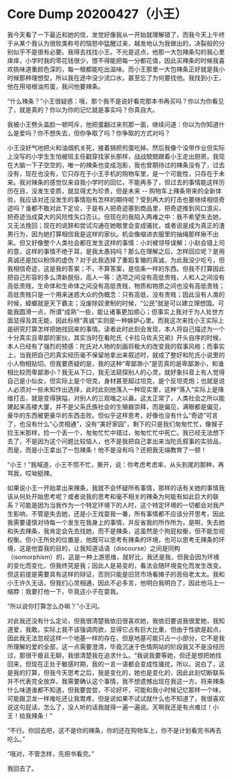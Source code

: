 # Core Dump 20200427（小王）

我今天看了一下最近和她的信，发觉好像我从一开始就理解错了，而我今天上午终于从某个我认为很败类称号的恼怒中猛醒过来，越发地认为我做出的，决裂般的分别似乎不是很有必要。我得去找找小王。不光是这点，他那一大包辣条勾的我心里痒痒，小学时我的零花钱很少，恨不得能把每一分都花值，因此买辣条的时候我喜欢挑味道重颜色深的，每一根都能吃出滋味。而小王那里一大包辣条正好就是我小时候那种理想型，所以我在途中没少流口水，甚至忘了为何要找他。我找到小王，他在用培根油煎蛋，我问他要辣条。

“什么辣条？”小王很疑惑：哦，那个我不是说好看完那本书再买吗？你以为你看见了，就是真的？你以为你的记忆就是事实吗？你真自大。

我被小王劈头盖脸一顿呵斥，他把蛋翻过来煎那一面，继续问道：你以为你知道什么是爱吗？你不想失去，但你争取了吗？你争取的方式对吗？

小王没好气地把火和油烟机关死，接着锅把煎蛋吃掉。然后我像个没带作业但实际上没写的小学生生怕被班主任戳穿找家长那样，战战兢兢跟着小王走出厨房。我现在大脑一下子空空的，唯一的辣条也变成泡影，我也曾期待过的辣条没有了，过去没有，现在也没有，它只存在于小王手机的购物车里，是一个可能性，只存在于未来。我对辣条的感觉仅来自我小学时的回忆，不能再多了，但过去的事情能这样历历在目，没发生变质，就显得尤为珍贵，但是未来 -- 购物车上辣条带来的全新体验，我应该对还没发生的事情抱有怎样的期待呢？受到再大的打击也要继续相信奇迹吗？谁都不敢对此下定论，于是有人把奇迹塞到商品里，把奇迹推到风口浪尖，把奇迹当成莫大的风险性矢口否认。但现在的我陷入两难之中：我不希望失去她，又无法挽回；现在的说辞和尝试沟通在她眼里会变成骚扰，或者说是成为真正的渣男行为，因为她打算相信我是这样的家伙。机会像缩进衣服里的抽绳那样揪不出来。但又好像整个人类社会都在发生这样的事情：小刘被领导误解；小赵会错上司的意，这样的事情不绝于耳，是我太愚钝吗？那么在理解之后，怎样回应呢？是用真诚还是加以粉饰的虚伪？对于此我选择了重蹈复辙的真诚，为此我没少吃亏，但我相信奇迹，这是我的答案；不，不算答案，是信条一样的东西。但我不打算因此把自己形容的多么清新脱俗，高人一等：选项之间没有高低贵贱，人和人之间没有高低贵贱，生命体和生命体之间没有高低贵贱，物质和物质之间也没有高低贵贱；高低贵贱只是一个用来迷惑大众的伪概念：只有高低，没有贵贱；因此没有人类的时候，蟑螂就是天下霸主；没废除奴隶制的时候，“公民”就是可以建立理想国。可能我圆滑一点，所谓“成熟”一些，能让诸事更加顺心；但事实上我对于为人处世方面显得及其无能，因此标榜“真诚”实则是一种嫉妒心里。而我这次来找小王实际上是研究打算怎样把她找回来的事情。读者此时此刻会发现，本人将自己描述为一个十分真实且卑鄙的家伙，其实当时在看陀氏《卡拉马佐夫兄弟》开头自序的时候，本人已经有了强烈的预感：陀氏对人物的刻画将极大的改变我的叙事风格；而事实上，当我把自己的真实经历毫不保留地拿出来叙述时，就成了整好和陀氏小说里的小人物相贴切。但我要质疑的是，我的这种“卑鄙渺小”是否真的是卑鄙渺小，和谁相比较而卑鄙渺小？我无从下口，我无法窥探别人的心灵，就好象抖音上有人觉得自己是小仙女，但实际上是个坦克，身材甚至超过坦克，是个反坦克炮；也就是说人必须对一些未知作出选择，此时此刻他落入一种现实里，这种“落入”实际上是降维打击，就是变得狭隘，对别人的三观嗤之以鼻。这太正常了，人类社会之所以能建起来高楼大厦，并不是父系氏族社会的生殖器崇拜，而是偏见，满眼都是偏见，豪华的东西被更豪华的东西击败。但似乎这样思考，好像也没有什么“奇迹”可言了，也没有什么“心灵相通”，没有“美好家园”，剩下的只是我们匆匆忙忙，像猴子捡玉米那样，捡一个丢一个，匆匆忙忙中错过，匆匆忙忙中死亡。我已经无法想下去了，不是因为这个问题比较恼人，也不是我把自己拿出来当陀氏叙事的实验品，而是，而是小王拿出了一包辣条！他不是没有吗？还把我无端教育了一顿！

“小王！”我喊道，小王不慌不忙，撕开，说：你考虑考虑率，从头到尾的那种，再骂我，哎呦挺辣。

如果说小王一开始拿出来辣条，我就不会怀疑所有事情，那样的话有关她的事情我该从何处开始思考呢？或者说我的思考和毫不相关的辣条为何能有如此巨大的联系？可能是因为当我作为一个特定环境下的人时，这个特定环境的一切都会对我产生影响，不管是失去她，还是小王戏耍我一番，所有事情都不应该分开思考，因此我需要谨慎对待每一个发生在我身上的事情，并反省我的所作所为，是啊，失去她和失去辣条，我肯定会先去找她，而不是辣条，这虽然是个狗屁权衡，但不能忽视权衡。但小王所处的位置是，他既可以思考有辣条的环境，也可以思考无辣条的环境，这是他耍我的目的，让我知道话语（discourse）之间是同构（isomorphism）的，这是一种上游思维，就好比，我还是我，但我会因为环境的变化而变化，但我终究是我；因此人是易变的，看法会随环境变化而发生改变。但这前提是需要具有这样的辩证，否则只能是旧货市场看摊子的恶俗老太太。我和小王许久无话，但我们心灵相通，因此不必多言，他明白我明白了，因此他马上一缩脖：我要打他一下，毕竟这小子在耍我。

“所以说你打算怎么办嘛？”小王问。

对此我还没有什么定论，但我很清楚我依旧很喜欢她，我依旧要说我很爱她，我知道爱，我敢。实际上我不该强调肉欲，显得它占有巨大比重，但由于性欲是起点，因此我无法忽视这样一个地基一样的存在，但是地基可能只占一小部分，它不是我所理解的爱的全部，这一点需要澄清，毕竟沉迷于色情网站的阶段我又不是没经历过，那很干瘪且无聊，我很清楚我在追求什么。“我说我要等她，但还是想把她找回来，但现在正处于敏感时期，我的一言一语都会变成性骚扰，所以。说白了，这是我的打算，但我今天思考之后，我是变化的，她也是变化的，因此此刻切断联系并不代表完全放弃，我需要确认这个事情，我不想遗憾出现在我这一方。将来辣条什么味道谁都不知道，但我要尝尝，不论好坏，可能和我小时候记忆那样一个味，可能跟卫龙一样难吃还让我胃疼，但是说如果不试试就什么也不知道了，我很喜欢说这句屁话，怎么了，没人听的话我就得一遍一遍说。天啊我还是有点难过！小王！给我辣条！”

“不行。你回去吧，这不是你的辣条，你的还在购物车上，你不是计划看完书再去吃么。”

“哦对，不管怎样，先把书看完。”

我回去了。
